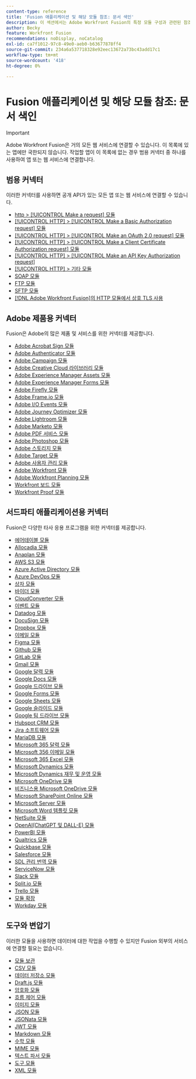 ```yaml
---
content-type: reference
title: 'Fusion 애플리케이션 및 해당 모듈 참조: 문서 색인'
description: 이 섹션에서는 Adobe Workfront Fusion의 특정 모듈 구성과 관련된 참조 자료를 제공합니다.
author: Becky
feature: Workfront Fusion
recommendations: noDisplay, noCatalog
exl-id: ca7f1012-97c8-49e0-aeb0-b63677878ff4
source-git-commit: 234a6a537718328e92eec13672a73bc43add17c1
workflow-type: tm+mt
source-wordcount: '418'
ht-degree: 0%

---
```


# Fusion 애플리케이션 및 해당 모듈 참조: 문서 색인

>[!IMPORTANT]
>
>Adobe Workfront Fusion은 거의 모든 웹 서비스에 연결할 수 있습니다. 이 목록에 있는 앱에만 국한되지 않습니다. 작업할 앱이 이 목록에 없는 경우 범용 커넥터 중 하나를 사용하여 앱 또는 웹 서비스에 연결합니다.

## 범용 커넥터

이러한 커넥터를 사용하면 공개 API가 있는 모든 앱 또는 웹 서비스에 연결할 수 있습니다.

* [http > [!UICONTROL Make a request] 모듈](/help/workfront-fusion/references/apps-and-modules/universal-connectors/http-module-make-a-request.md)
* [[!UICONTROL HTTP] > [!UICONTROL Make a Basic Authorization request] 모듈](/help/workfront-fusion/references/apps-and-modules/universal-connectors/http-module-make-a-basic-auth-request.md)
* [[!UICONTROL HTTP] > [!UICONTROL Make an OAuth 2.0 request] 모듈](/help/workfront-fusion/references/apps-and-modules/universal-connectors/http-module-make-an-oauth-2-request.md)
* [[!UICONTROL HTTP] > [!UICONTROL Make a Client Certificate Authorization request] 모듈](/help/workfront-fusion/references/apps-and-modules/universal-connectors/http-module-make-a-client-cert-auth-request.md)
* [[!UICONTROL HTTP] > [!UICONTROL Make an API Key Authorization request]](/help/workfront-fusion/references/apps-and-modules/universal-connectors/http-module-make-an-api-key-auth-request.md)
* [[!UICONTROL HTTP] > 기타 모듈](/help/workfront-fusion/references/apps-and-modules/universal-connectors/http-modules.md)
* [SOAP 모듈](/help/workfront-fusion/references/apps-and-modules/universal-connectors/soap-module.md)
* [FTP 모듈](/help/workfront-fusion/references/apps-and-modules/universal-connectors/ftp-modules.md)
* [SFTP 모듈](/help/workfront-fusion/references/apps-and-modules/universal-connectors/sftp.md)
* [ [!DNL Adobe Workfront Fusion]의 HTTP 모듈에서 상호 TLS 사용](/help/workfront-fusion/references/apps-and-modules/universal-connectors/use-mtls-in-http-modules.md)

## Adobe 제품용 커넥터

Fusion은 Adobe의 많은 제품 및 서비스를 위한 커넥터를 제공합니다.

* [Adobe Acrobat Sign 모듈](/help/workfront-fusion/references/apps-and-modules/adobe-connectors/adobe-sign-modules.md)
* [Adobe Authenticator 모듈](/help/workfront-fusion/references/apps-and-modules/adobe-connectors/adobe-authenticator-modules.md)
* [Adobe Campaign 모듈](/help/workfront-fusion/references/apps-and-modules/adobe-connectors/adobe-campaign-classic-connector.md)
* [Adobe Creative Cloud 라이브러리 모듈](/help/workfront-fusion/references/apps-and-modules/adobe-connectors/creative-cloud-libraries-modules.md)
* [Adobe Experience Manager Assets 모듈](/help/workfront-fusion/references/apps-and-modules/adobe-connectors/aem-assets-modules.md)
* [Adobe Experience Manager Forms 모듈](/help/workfront-fusion/references/apps-and-modules/adobe-connectors/aem-forms-modules.md)
* [Adobe Firefly 모듈](/help/workfront-fusion/references/apps-and-modules/adobe-connectors/adobe-firefly-modules.md)
* [Adobe Frame.io 모듈](/help/workfront-fusion/references/apps-and-modules/adobe-connectors/frame-io-modules.md)
* [Adobe I/O Events 모듈](/help/workfront-fusion/references/apps-and-modules/adobe-connectors/adobe-io-events-modules.md)
* [Adobe Journey Optimizer 모듈](/help/workfront-fusion/references/apps-and-modules/adobe-connectors/adobe-journey-optimizer-modules.md)
* [Adobe Lightroom 모듈](/help/workfront-fusion/references/apps-and-modules/adobe-connectors/adobe-lightroom-modules.md)
* [Adobe Marketo 모듈](/help/workfront-fusion/references/apps-and-modules/adobe-connectors/adobe-marketo-modules.md)
* [Adobe PDF 서비스 모듈](/help/workfront-fusion/references/apps-and-modules/adobe-connectors/pdf-modules.md)
* [Adobe Photoshop 모듈](/help/workfront-fusion/references/apps-and-modules/adobe-connectors/adobe-photoshop-modules.md)
* [Adobe 스토리지 모듈](/help/workfront-fusion/references/apps-and-modules/adobe-connectors/adobe-storage-modules.md)
* [Adobe Target 모듈](/help/workfront-fusion/references/apps-and-modules/adobe-connectors/adobe-target-modules.md)
* [Adobe 사용자 관리 모듈](/help/workfront-fusion/references/apps-and-modules/adobe-connectors/adobe-user-management-modules.md)
* [Adobe Workfront 모듈](/help/workfront-fusion/references/apps-and-modules/adobe-connectors/workfront-modules.md)
* [Adobe Workfront Planning 모듈](/help/workfront-fusion/references/apps-and-modules/adobe-connectors/workfront-planning-modules.md)
* [Workfront 보드 모듈](/help/workfront-fusion/references/apps-and-modules/adobe-connectors/workfront-boards-modules.md)
* [Workfront Proof 모듈](/help/workfront-fusion/references/apps-and-modules/adobe-connectors/workfront-proof-modules.md)

## 서드파티 애플리케이션용 커넥터

Fusion은 다양한 타사 응용 프로그램을 위한 커넥터를 제공합니다.

* [에어테이블 모듈](/help/workfront-fusion/references/apps-and-modules/third-party-connectors/airtable-modules.md)
* [Allocadia 모듈](/help/workfront-fusion/references/apps-and-modules/third-party-connectors/allocadia-modules.md)
* [Anaplan 모듈](/help/workfront-fusion/references/apps-and-modules/third-party-connectors/anaplan-modules.md)
* [AWS S3 모듈](/help/workfront-fusion/references/apps-and-modules/third-party-connectors/aws-s3-modules.md)
* [Azure Active Directory 모듈](/help/workfront-fusion/references/apps-and-modules/third-party-connectors/azure-ad-modules.md)
* [Azure DevOps 모듈](/help/workfront-fusion/references/apps-and-modules/third-party-connectors/azure-dev-ops.md)
* [상자 모듈](/help/workfront-fusion/references/apps-and-modules/third-party-connectors/box-modules.md)
* [바이더 모듈](/help/workfront-fusion/references/apps-and-modules/third-party-connectors/bynder-modules.md)
* [CloudConverter 모듈](/help/workfront-fusion/references/apps-and-modules/third-party-connectors/cloud-convert-modules.md)
* [이벤트 모듈](/help/workfront-fusion/references/apps-and-modules/third-party-connectors/cvent-modules.md)
* [Datadog 모듈](/help/workfront-fusion/references/apps-and-modules/third-party-connectors/datadog-modules.md)
* [DocuSign 모듈](/help/workfront-fusion/references/apps-and-modules/third-party-connectors/docusign-modules.md)
* [Dropbox 모듈](/help/workfront-fusion/references/apps-and-modules/third-party-connectors/dropbox-modules.md)
* [이메일 모듈](/help/workfront-fusion/references/apps-and-modules/third-party-connectors/email-modules.md)
* [Figma 모듈](/help/workfront-fusion/references/apps-and-modules/third-party-connectors/figma-modules.md)
* [Github 모듈](/help/workfront-fusion/references/apps-and-modules/third-party-connectors/github.md)
* [GitLab 모듈](/help/workfront-fusion/references/apps-and-modules/third-party-connectors/gitlab-modules.md)
* [Gmail 모듈](/help/workfront-fusion/references/apps-and-modules/third-party-connectors/gmail-modules.md)
* [Google 달력 모듈](/help/workfront-fusion/references/apps-and-modules/third-party-connectors/google-calendar-modules.md)
* [Google Docs 모듈](/help/workfront-fusion/references/apps-and-modules/third-party-connectors/google-docs-modules.md)
* [Google 드라이브 모듈](/help/workfront-fusion/references/apps-and-modules/third-party-connectors/google-drive-modules.md)
* [Google Forms 모듈](/help/workfront-fusion/references/apps-and-modules/third-party-connectors/google-forms-modules.md)
* [Google Sheets 모듈](/help/workfront-fusion/references/apps-and-modules/third-party-connectors/google-sheets-modules.md)
* [Google 슬라이드 모듈](/help/workfront-fusion/references/apps-and-modules/third-party-connectors/google-slides-modules.md)
* [Google 팀 드라이브 모듈](/help/workfront-fusion/references/apps-and-modules/third-party-connectors/google-team-drive-modules.md)
* [Hubspot CRM 모듈](/help/workfront-fusion/references/apps-and-modules/third-party-connectors/hubspot-crm-modules.md)
* [Jira 소프트웨어 모듈](/help/workfront-fusion/references/apps-and-modules/third-party-connectors/jira-software-modules.md)
* [MariaDB 모듈](/help/workfront-fusion/references/apps-and-modules/third-party-connectors/mariadb-modules.md)
* [Microsoft 365 달력 모듈](/help/workfront-fusion/references/apps-and-modules/third-party-connectors/microsoft-365-calendar-modules.md)
* [Microsoft 356 이메일 모듈](/help/workfront-fusion/references/apps-and-modules/third-party-connectors/microsoft-365-email-modules.md)
* [Microsoft 365 Excel 모듈](/help/workfront-fusion/references/apps-and-modules/third-party-connectors/microsoft-365-excel-modules.md)
* [Microsoft Dynamics 모듈](/help/workfront-fusion/references/apps-and-modules/third-party-connectors/microsoft-dynamics-365-modules.md)
* [Microsoft Dynamics 재무 및 운영 모듈](/help/workfront-fusion/references/apps-and-modules/third-party-connectors/dynamics-finance-operations-modules.md)
* [Microsoft OneDrive 모듈](/help/workfront-fusion/references/apps-and-modules/third-party-connectors/microsoft-onedrive-modules.md)
* [비즈니스용 Microsoft OneDrive 모듈](/help/workfront-fusion/references/apps-and-modules/third-party-connectors/microsoft-onedrive-for-business-modules.md)
* [Microsoft SharePoint Online 모듈](/help/workfront-fusion/references/apps-and-modules/third-party-connectors/sharepoint-modules.md)
* [Microsoft Server 모듈](/help/workfront-fusion/references/apps-and-modules/third-party-connectors/microsoft-sql-server-modules.md)
* [Microsoft Word 템플릿 모듈](/help/workfront-fusion/references/apps-and-modules/third-party-connectors/microsoft-word-templates-modules.md)
* [NetSuite 모듈](/help/workfront-fusion/references/apps-and-modules/third-party-connectors/netsuite.md)
* [OpenAI(ChatGPT 및 DALL-E) 모듈](/help/workfront-fusion/references/apps-and-modules/third-party-connectors/openai-chatgpt-modules.md)
* [PowerBI 모듈](/help/workfront-fusion/references/apps-and-modules/third-party-connectors/powerbi-modules.md)
* [Qualtrics 모듈](/help/workfront-fusion/references/apps-and-modules/third-party-connectors/qualtrics-modules.md)
* [Quickbase 모듈](/help/workfront-fusion/references/apps-and-modules/third-party-connectors/quickbase-modules.md)
* [Salesforce 모듈](/help/workfront-fusion/references/apps-and-modules/third-party-connectors/salesforce-modules.md)
* [SDL 관리 번역 모듈](/help/workfront-fusion/references/apps-and-modules/third-party-connectors/sdl-managed-translation-modules.md)
* [ServiceNow 모듈](/help/workfront-fusion/references/apps-and-modules/third-party-connectors/servicenow-modules.md)
* [Slack 모듈](/help/workfront-fusion/references/apps-and-modules/third-party-connectors/slack-modules.md)
* [Split.io 모듈](/help/workfront-fusion/references/apps-and-modules/third-party-connectors/split-io-modules.md)
* [Trello 모듈](/help/workfront-fusion/references/apps-and-modules/third-party-connectors/trello-modules.md)
* [모듈 확장](/help/workfront-fusion/references/apps-and-modules/third-party-connectors/widen-modules.md)
* [Workday 모듈](/help/workfront-fusion/references/apps-and-modules/third-party-connectors/workday-modules.md)


## 도구와 변압기

이러한 모듈을 사용하면 데이터에 대한 작업을 수행할 수 있지만 Fusion 외부의 서비스에 연결할 필요는 없습니다.

* [모듈 보관](/help/workfront-fusion/references/apps-and-modules/tools-and-transformers/archive-modules.md)
* [CSV 모듈](/help/workfront-fusion/references/apps-and-modules/tools-and-transformers/csv.md)
* [데이터 저장소 모듈](/help/workfront-fusion/references/apps-and-modules/tools-and-transformers/data-store-modules.md)
* [Draft.js 모듈](/help/workfront-fusion/references/apps-and-modules/tools-and-transformers/draft-js-modules.md)
* [암호화 모듈](/help/workfront-fusion/references/apps-and-modules/tools-and-transformers/encryptor-modules.md)
* [흐름 제어 모듈](/help/workfront-fusion/references/apps-and-modules/tools-and-transformers/flow-control.md)
* [이미지 모듈](/help/workfront-fusion/references/apps-and-modules/tools-and-transformers/image-module.md)
* [JSON 모듈](/help/workfront-fusion/references/apps-and-modules/tools-and-transformers/json-modules.md)
* [JSONata 모듈](/help/workfront-fusion/references/apps-and-modules/tools-and-transformers/jsonata-module.md)
* [JWT 모듈](/help/workfront-fusion/references/apps-and-modules/tools-and-transformers/jwt-modules.md)
* [Markdown 모듈](/help/workfront-fusion/references/apps-and-modules/tools-and-transformers/markdown-modules.md)
* [수학 모듈](/help/workfront-fusion/references/apps-and-modules/tools-and-transformers/math-module.md)
* [MIME 모듈](/help/workfront-fusion/references/apps-and-modules/tools-and-transformers/mime.md)
* [텍스트 파서 모듈](/help/workfront-fusion/references/apps-and-modules/tools-and-transformers/text-parser.md)
* [도구 모듈](/help/workfront-fusion/references/apps-and-modules/tools-and-transformers/tools-modules.md)
* [XML 모듈](/help/workfront-fusion/references/apps-and-modules/tools-and-transformers/xml-modules.md)
